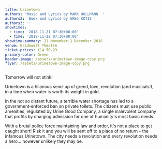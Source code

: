```yaml
---
title: Urinetown
authors: 'Music and Lyrics by MARK HOLLMANN  '
authors2: 'Book and Lyrics by GREG KOTIS '
authors3: ''
showtimes:
  - time: '2018-11-21 07:30+00:00'
  - time: '2018-11-22 07:30+00:00'
showtime-summary: 21 November-1 December 2018
venue: Bridewell Theatre
ticket-prices: £14.50-23
primary-color: Green
header-image: /assets/urinetown-image-copy.png
flyer: /assets/urinetown-image-copy.png
---
```

Tomorrow will not stink!

Urinetown is a hilarious send-up of greed, love, revolution (and musicals!), in a time when water is worth its weight in gold.

In the not so distant future, a terrible water shortage has led to a government-enforced ban on private toilets. The citizens must use public amenities, regulated by Urine Good Company, a single malevolent company that profits by charging admission for one of humanity's most basic needs.

With a brutal police force maintaining law and order, it's not a place to get caught short! Risk it and you will be sent off to a place of no return - the infamous Urinetown. The city needs a revolution and every revolution needs a hero... however unlikely they may be.

